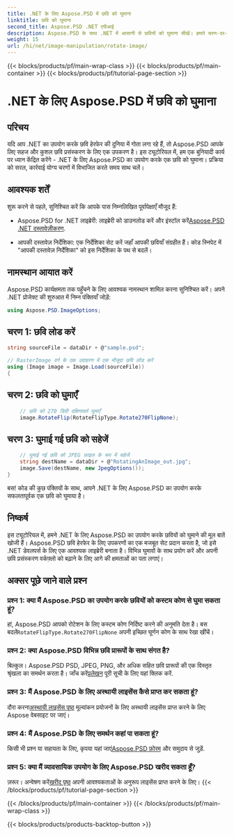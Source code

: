 ```yaml
---
title: .NET के लिए Aspose.PSD में छवि को घुमाना
linktitle: छवि को घुमाना
second_title: Aspose.PSD .NET एपीआई
description: Aspose.PSD के साथ .NET में आसानी से छवियों को घुमाना सीखें। हमारे चरण-दर-चरण ट्यूटोरियल का पालन करें।
weight: 15
url: /hi/net/image-manipulation/rotate-image/
---
```


{{< blocks/products/pf/main-wrap-class >}}
{{< blocks/products/pf/main-container >}}
{{< blocks/products/pf/tutorial-page-section >}}

# .NET के लिए Aspose.PSD में छवि को घुमाना

## परिचय

यदि आप .NET का उपयोग करके छवि हेरफेर की दुनिया में गोता लगा रहे हैं, तो Aspose.PSD आपके लिए सहज और कुशल छवि प्रसंस्करण के लिए एक उपकरण है। इस ट्यूटोरियल में, हम एक बुनियादी कार्य पर ध्यान केंद्रित करेंगे - .NET के लिए Aspose.PSD का उपयोग करके एक छवि को घुमाना। प्रक्रिया को सरल, कार्रवाई योग्य चरणों में विभाजित करते समय साथ चलें।

## आवश्यक शर्तें

शुरू करने से पहले, सुनिश्चित करें कि आपके पास निम्नलिखित पूर्वापेक्षाएँ मौजूद हैं:

-  Aspose.PSD for .NET लाइब्रेरी: लाइब्रेरी को डाउनलोड करें और इंस्टॉल करें[Aspose.PSD .NET दस्तावेज़ीकरण](https://reference.aspose.com/psd/net/).

- आपकी दस्तावेज़ निर्देशिका: एक निर्देशिका सेट करें जहाँ आपकी छवियाँ संग्रहीत हैं। कोड स्निपेट में "आपकी दस्तावेज़ निर्देशिका" को इस निर्देशिका के पथ से बदलें।

## नामस्थान आयात करें

Aspose.PSD कार्यक्षमता तक पहुँचने के लिए आवश्यक नामस्थान शामिल करना सुनिश्चित करें। अपने .NET प्रोजेक्ट की शुरुआत में निम्न पंक्तियाँ जोड़ें:

```csharp
using Aspose.PSD.ImageOptions;
```

## चरण 1: छवि लोड करें

```csharp
string sourceFile = dataDir + @"sample.psd";

// RasterImage वर्ग के एक उदाहरण में एक मौजूदा छवि लोड करें
using (Image image = Image.Load(sourceFile))
{
```

## चरण 2: छवि को घुमाएँ

```csharp
    // छवि को 270 डिग्री दक्षिणावर्त घुमाएँ
    image.RotateFlip(RotateFlipType.Rotate270FlipNone);
```

## चरण 3: घुमाई गई छवि को सहेजें

```csharp
    // घुमाई गई छवि को JPEG फ़ाइल के रूप में सहेजें
    string destName = dataDir + @"RotatingAnImage_out.jpg";
    image.Save(destName, new JpegOptions());
}
```

बस! कोड की कुछ पंक्तियों के साथ, आपने .NET के लिए Aspose.PSD का उपयोग करके सफलतापूर्वक एक छवि को घुमाया है।

## निष्कर्ष

इस ट्यूटोरियल में, हमने .NET के लिए Aspose.PSD का उपयोग करके छवियों को घुमाने की मूल बातें खोजी हैं। Aspose.PSD छवि हेरफेर के लिए उपकरणों का एक मजबूत सेट प्रदान करता है, जो इसे .NET डेवलपर्स के लिए एक आवश्यक लाइब्रेरी बनाता है। विभिन्न घुमावों के साथ प्रयोग करें और अपनी छवि प्रसंस्करण वर्कफ़्लो को बढ़ाने के लिए आगे की क्षमताओं का पता लगाएं।

## अक्सर पूछे जाने वाले प्रश्न

### प्रश्न 1: क्या मैं Aspose.PSD का उपयोग करके छवियों को कस्टम कोण से घुमा सकता हूं?

 हां, Aspose.PSD आपको रोटेशन के लिए कस्टम कोण निर्दिष्ट करने की अनुमति देता है। बस बदलें`RotateFlipType.Rotate270FlipNone` अपनी इच्छित घूर्णन कोण के साथ रेखा खींचें।

### प्रश्न 2: क्या Aspose.PSD विभिन्न छवि प्रारूपों के साथ संगत है?

 बिल्कुल। Aspose.PSD PSD, JPEG, PNG, और अधिक सहित छवि प्रारूपों की एक विस्तृत श्रृंखला का समर्थन करता है। जाँच करें[प्रलेखन](https://reference.aspose.com/psd/net/) पूरी सूची के लिए यहां क्लिक करें.

### प्रश्न 3: मैं Aspose.PSD के लिए अस्थायी लाइसेंस कैसे प्राप्त कर सकता हूं?

 दौरा करना[अस्थायी लाइसेंस पृष्ठ](https://purchase.aspose.com/temporary-license/) मूल्यांकन प्रयोजनों के लिए अस्थायी लाइसेंस प्राप्त करने के लिए Aspose वेबसाइट पर जाएं।

### प्रश्न 4: मैं Aspose.PSD के लिए समर्थन कहां पा सकता हूं?

 किसी भी प्रश्न या सहायता के लिए, कृपया यहां जाएं[Aspose.PSD फ़ोरम](https://forum.aspose.com/c/psd/34) और समुदाय से जुड़ें.

### प्रश्न 5: क्या मैं व्यावसायिक उपयोग के लिए Aspose.PSD खरीद सकता हूँ?

 ज़रूर। अन्वेषण करें[खरीद पृष्ठ](https://purchase.aspose.com/buy) अपनी आवश्यकताओं के अनुरूप लाइसेंस प्राप्त करने के लिए।
{{< /blocks/products/pf/tutorial-page-section >}}

{{< /blocks/products/pf/main-container >}}
{{< /blocks/products/pf/main-wrap-class >}}

{{< blocks/products/products-backtop-button >}}
